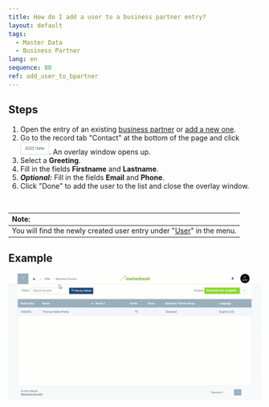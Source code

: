 ```yaml
---
title: How do I add a user to a business partner entry?
layout: default
tags:
  - Master Data
  - Business Partner
lang: en
sequence: 80
ref: add_user_to_bpartner
---
```


## Steps
1. Open the entry of an existing [business partner](Menu) or [add a new one](New_Business_Partner).
1. Go to the record tab "Contact" at the bottom of the page and click ![](assets/Add_New_Button.png). An overlay window opens up.
1. Select a **Greeting**.
1. Fill in the fields **Firstname** and **Lastname**.
1. ***Optional:*** Fill in the fields **Email** and **Phone**.
1. Click "Done" to add the user to the list and close the overlay window.
<br>

| **Note:** |
| :- |
| You will find the newly created user entry under "[User](Menu)" in the menu. |

## Example
![](assets/Add_user_to_BPartner.gif)
